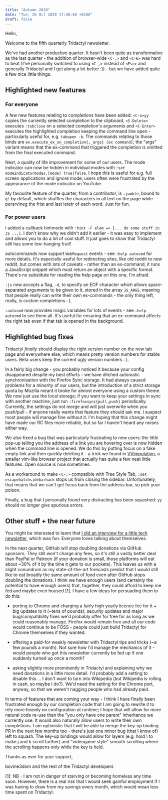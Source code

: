 ```yaml
---
title: "Autumn 2020"
date: "Tue, 20 Oct 2020 17:40:46 +0100"
draft: false
---
```



Hello,

Welcome to the fifth quarterly Tridactyl newsletter.

We've had another productive quarter. It hasn't been quite as transformative as the last quarter - the addition of browser-wide `<C-,>` and `<C-6>` was hard to beat (I've personally switched to using `<C-,>` instead of `<Esc>` and generally Tridactyl and I get along a lot better :)) - but we have added quite a few nice little things.

## Highlighted new features

### For everyone

A few new features relating to completions have been added: `<C-o>yy` copies the currently selected completion to the clipboard, `<S-Delete>` executes `:tabclose` on a selected completion's arguments and `<C-Enter>` executes the highlighted completion keeping the command line open - particularly useful for, e.g. `tabopen -b`. The commands relating to those binds are `ex.execute_ex_on_completion{,_args} [ex command]`; the "args" variant means that the ex-command that triggered the completion is omitted from the final executed command.

Next, a quality of life improvement for some of our users. The mode indicator can now be hidden in individual modes with `:set modeindicatormodes.[mode] true|false`. I hope this is useful for e.g. full screen applications and ignore mode; users often were frustrated by the appearance of the mode indicator on YouTube.

My favourite feature of the quarter, from a contributor, is `:jumble`, bound to `g!` by default, which shuffles the characters in all text on the page while persrvineg the frist and last letetr of each word. Just for fun.

### For power users

I added a callback hintmode with `:hint -F elem => [... do some stuff in JS ...]`. I don't know why we didn't add it earlier - it was easy to implement and allows you to do a lot of cool stuff. It just goes to show that Tridactyl still has some low-hanging fruit!

autocommands now support `WebRequest` events - see `:help autocmd` for more details. It's especially useful for redirecting sites, like old reddit to new reddit, but comes with lots of caveats - rather than an ex-command, it runs a JavaScript snippet which must return an object with a specific format. There's no substitute for reading the help page on this one, I'm afraid.

`:js` now accepts a flag, `-d`, to specify an EOF character which allows space-separated arguments to be given to it, stored in the array `JS_ARGS`, meaning that people really can write their own ex-commands - the only thing left, really, is custom completions : ).

`:autocmd` now provides magic variables for lots of events - see `:help autocmd` to see them all. It's useful for ensuring that an ex-command affects the right tab even if that tab is opened in the background.

## Highlighted bug fixes

Tridactyl _finally_ should display the right version number on the new tab page and everywhere else, which means pretty version numbers for stable users. Beta users keep the current ugly version numbers : ).

In a fairly big change - you probably noticed it because your config disappeared despite my best efforts - we have ditched automatic synchronisation with the Firefox Sync storage. It had always caused problems for a minority of our users, but the introduction of a strict storage quota by Mozilla meant it broke for almost everyone using a custom theme. We now just use the local storage; if you want to keep your settings in sync with another machine, just run `:firefoxsync{pull,push}` periodically. Currently, the settings do not merge and will just overwrite when you push/pull - if anyone really wants that feature they should ask me. I suspect most people will manage fine without it. I'm hoping that this change might have made our RC files more reliable, but so far I haven't heard any noises either way.

We also fixed a bug that was particularly frustrating to new users: the little pop-up telling you the address of a link you are hovering over is now hidden when the command line is opened. We do this by putting focus on a fake empty link and then quickly deleting it - a trick we found in [VVimpulation](https://github.com/amedama41/vvimpulation), a smaller vim-like browser project that actually has quite a few neat little features. Open source is nice sometimes.

As a workaround to make `<C-,>` compatible with Tree Style Tab, `:set escapehatchsidebarhack` stops us from closing the sidebar. Unfortunately, that means that we can't get focus back from the address bar, so pick your poison.

Finally, a bug that I personally found very distracting has been squashed: `yy` should no longer give spurious errors.

## Other stuff + the near future

You might be interested to learn that [I did an interview for a little tech newsletter](https://console.substack.com/p/console-21), which was fun. Everyone loves talking about themselves.

In the next quarter, GitHub will stop doubling donations via GitHub sponsors. They still won't charge any fees, so it's still a vastly better deal than PayPal or Patreon (if your donation is small, those platforms will eat about ~30% of it by the time it gets to our pockets). This leaves us with a slight conundrum as my state-of-the-art forecasts predict that I would still like to eat broadly the same amount of food even after GitHub stops doubling the donations. I think we have enough users (and certainly the potential to have enough users) that, together, they could afford to keep me fed and maybe even housed [1]. I have a few ideas for persuading them to do this:

-   porting to Chrome and charging a fairly high yearly licence fee for it + big updates to it (~tens of pounds); security updates and major bug/compatibility fixes we'd probably offer for free for as long as we could reasonably manage. Firefox would remain free and all our code would continue to be FOSS - people could just build Tridactyl for Chrome themselves if they wanted.

-   offering a paid-for weekly newsletter with Tridactyl tips and tricks (~a few pounds a month). Not sure how I'd manage the mechanics of it - would people who got this newsletter currently be fed up if one suddenly turned up once a month?

-   asking slightly more prominently in Tridactyl and explaining why we need donations in a little more detail. I'd probably add a setting to disable this ... I don't want to turn into Wikipedia (but Wikipedia is rolling in cash, so maybe I do?). We'd need the setting for the Chrome port, anyway, so that we weren't nagging people who had already paid.

In terms of features that are coming your way - I think I have finally been frustrated enough by our completion code that I am going to rewrite it to rely more heavily on configuration at runtime; I hope that will allow for more natural code re-use than the "you only have one parent" inheritance we currently use. It would also naturally allow users to write their own completions. I am optimistic that I will be able to merge the key-up binding PR in the next few months too - there's just one minor bug (that I know of) left to squash. The key-up bindings would allow for layers (e.g. hold \ to make j and k scroll farther) and "videogame style" smooth scrolling where the scrolling happens only while the key is held.

Thanks as ever for your support,

bovine3dom and the rest of the Tridactyl developers

[1]: NB - I am not in danger of starving or becoming homeless any time soon. However, there is a real risk that I would seek gainful employment if I was having to draw from my savings every month, which would mean less time spent on Tridactyl.
